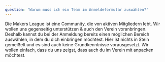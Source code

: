 ```yaml
---
question: 'Warum muss ich ein Team im Anmeldeformular auswählen?'
---
```


Die Makers League ist eine Community, die von aktiven Mitgliedern lebt. Wir wollen uns gegenseitig unterstützen & auch den Verein voranbringen. Deshalb kannst du bei der Anmeldung bereits einen möglichen Bereich auswählen, in dem du dich einbringen möchtest. Hier ist nichts in Stein gemeißelt und es sind auch keine Grundkenntnisse vorausgesetzt. Wir wollen einfach, dass du uns zeigst, dass auch du im Verein mit anpacken möchtest.
